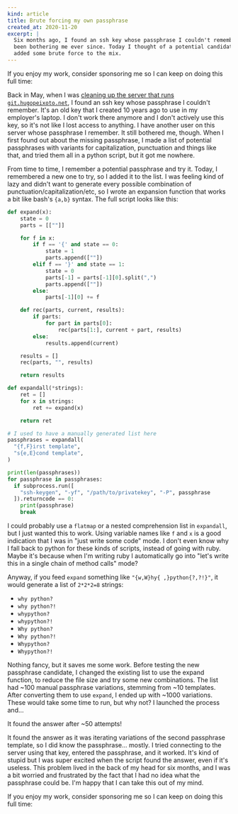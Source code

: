 ```yaml
---
kind: article
title: Brute forcing my own passphrase
created_at: 2020-11-20
excerpt: |
  Six months ago, I found an ssh key whose passphrase I couldn't remember. It's
  been bothering me ever since. Today I thought of a potential candidate and
  added some brute force to the mix.
---
```


<aside markdown="1">
  If you enjoy my work, consider sponsoring me so I can keep on doing this full
  time: <https://github.com/sponsors/hugopeixoto>
</aside>

Back in May, when I was [cleaning up the server that runs
`git.hugopeixoto.net`][fixing-hp-net], I found an ssh key whose passphrase I
couldn't remember. It's an old key that I created 10 years ago to use in my
employer's laptop. I don't work there anymore and I don't actively use this
key, so it's not like I lost access to anything. I have another user on this
server whose passphrase I remember. It still bothered me, though. When I first
found out about the missing passphrase, I made a list of potential passphrases
with variants for capitalization, punctuation and things like that, and tried
them all in a python script, but it got me nowhere.

From time to time, I remember a potential passphrase and try it. Today, I
remembered a new one to try, so I added it to the list. I was feeling kind of
lazy and didn't want to generate every possible combination of
punctuation/capitalization/etc, so I wrote an expansion function that works a
bit like bash's `{a,b}` syntax. The full script looks like this:

~~~~python
def expand(x):
    state = 0
    parts = [[""]]

    for f in x:
        if f == '{' and state == 0:
            state = 1
            parts.append([""])
        elif f == '}' and state == 1:
            state = 0
            parts[-1] = parts[-1][0].split(",")
            parts.append([""])
        else:
            parts[-1][0] += f

    def rec(parts, current, results):
        if parts:
            for part in parts[0]:
                rec(parts[1:], current + part, results)
        else:
            results.append(current)

    results = []
    rec(parts, "", results)

    return results

def expandall(*strings):
    ret = []
    for x in strings:
        ret += expand(x)

    return ret

# I used to have a manually generated list here
passphrases = expandall(
  "{f,F}irst template",
  "s{e,E}cond template",
)

print(len(passphrases))
for passphrase in passphrases:
  if subprocess.run([
    "ssh-keygen", "-yf", "/path/to/privatekey", "-P", passphrase
  ]).returncode == 0:
    print(passphrase)
    break
~~~~

I could probably use a `flatmap` or a nested comprehension list in `expandall`,
but I just wanted this to work. Using variable names like `f` and `x` is a good
indication that I was in "just write some code" mode. I don't even know why I
fall back to python for these kinds of scripts, instead of going with ruby.
Maybe it's because when I'm writing ruby I automatically go into "let's write
this in a single chain of method calls" mode?

Anyway, if you feed `expand` something like `"{w,W}hy{ ,}python{?,?!}"`, it
would generate a list of `2*2*2=8` strings:

- `why python?`
- `why python?!`
- `whypython?`
- `whypython?!`
- `Why python?`
- `Why python?!`
- `Whypython?`
- `Whypython?!`

Nothing fancy, but it saves me some work. Before testing the new passphrase
candidate, I changed the existing list to use the expand function, to reduce
the file size and try some new combinations. The list had ~100 manual
passphrase variations, stemming from ~10 templates. After converting them to
use `expand`, I ended up with ~1000 variations. These would take some time to
run, but why not? I launched the process and...

It found the answer after ~50 attempts!

It found the answer as it was iterating variations of the second passphrase
template, so I did know the passphrase... mostly. I tried connecting to the
server using that key, entered the passphrase, and it worked. It's kind of
stupid but I was super excited when the script found the answer, even if it's
useless. This problem lived in the back of my head for six months, and I was a
bit worried and frustrated by the fact that I had no idea what the passphrase
could be. I'm happy that I can take this out of my mind.


<aside markdown="1">
  If you enjoy my work, consider sponsoring me so I can keep on doing this full
  time: <https://github.com/sponsors/hugopeixoto>
</aside>

[fixing-hp-net]: https://hugopeixoto.net/articles/2020-05-03.html#what-else-is-missing
